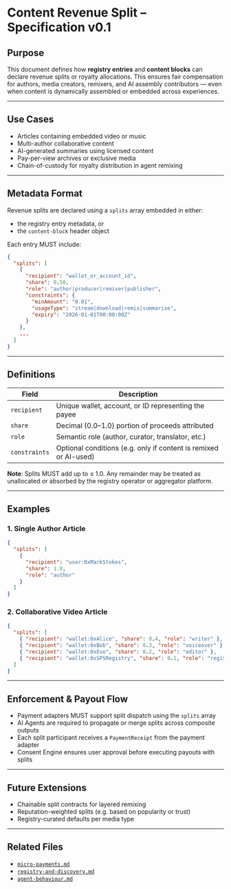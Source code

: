 # Content Revenue Split – Specification v0.1

## Purpose

This document defines how **registry entries** and **content blocks** can declare revenue splits or royalty allocations. This ensures fair compensation for authors, media creators, remixers, and AI assembly contributors — even when content is dynamically assembled or embedded across experiences.

---

## Use Cases

- Articles containing embedded video or music
- Multi-author collaborative content
- AI-generated summaries using licensed content
- Pay-per-view archives or exclusive media
- Chain-of-custody for royalty distribution in agent remixing

---

## Metadata Format

Revenue splits are declared using a `splits` array embedded in either:

- the registry entry metadata, or
- the `content-block` header object

Each entry MUST include:

```json
{
  "splits": [
    {
      "recipient": "wallet_or_account_id",
      "share": 0.50,
      "role": "author|producer|remixer|publisher",
      "constraints": {
        "minAmount": "0.01",
        "usageType": "stream|download|remix|summarise",
        "expiry": "2026-01-01T00:00:00Z"
      }
    },
    ...
  ]
}
```

---

## Definitions

| Field        | Description                                                             |
|--------------|--------------------------------------------------------------------------|
| `recipient`  | Unique wallet, account, or ID representing the payee                     |
| `share`      | Decimal (0.0–1.0) portion of proceeds attributed                         |
| `role`       | Semantic role (author, curator, translator, etc.)                        |
| `constraints`| Optional conditions (e.g. only if content is remixed or AI-used)         |

**Note**: Splits MUST add up to ≤ 1.0. Any remainder may be treated as unallocated or absorbed by the registry operator or aggregator platform.

---

## Examples

### 1. Single Author Article

```json
{
  "splits": [
    {
      "recipient": "user:0xMarkStokes",
      "share": 1.0,
      "role": "author"
    }
  ]
}
```

### 2. Collaborative Video Article

```json
{
  "splits": [
    { "recipient": "wallet:0xAlice", "share": 0.4, "role": "writer" },
    { "recipient": "wallet:0xBob", "share": 0.3, "role": "voiceover" },
    { "recipient": "wallet:0xEve", "share": 0.2, "role": "editor" },
    { "recipient": "wallet:0xSPSRegistry", "share": 0.1, "role": "registry" }
  ]
}
```

---

## Enforcement & Payout Flow

- Payment adapters MUST support split dispatch using the `splits` array
- AI Agents are required to propagate or merge splits across composite outputs
- Each split participant receives a `PaymentReceipt` from the payment adapter
- Consent Engine ensures user approval before executing payouts with splits

---

## Future Extensions

- Chainable split contracts for layered remixing
- Reputation-weighted splits (e.g. based on popularity or trust)
- Registry-curated defaults per media type

---

## Related Files

- [`micro-payments.md`](./micro-payments.md)
- [`registry-and-discovery.md`](./registry-and-discovery.md)
- [`agent-behaviour.md`](./agent-behaviour.md)